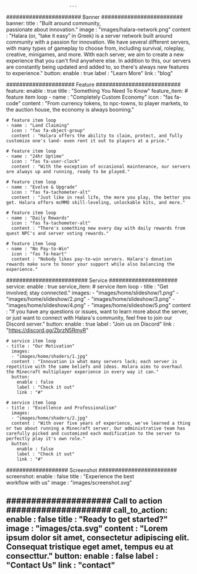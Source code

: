 							---
####################### Banner #########################
banner:
  title : "Built around community, <br> passionate about innovation."
  image : "images/halara-network.png"
  content : "Halara (or, “take it easy” in Greek) is a server network built around community with a passion for innovation. We have several different servers, with many types of gameplay to choose from, including survival, roleplay, creative, minigames, and more. With each server, we aim to create a new experience that you can't find anywhere else. In addition to this, our servers are constantly being updated and added to, so there's always new features to experience."
  button:
    enable : true
    label : "Learn More"
    link : "blog"

##################### Feature ##########################
feature:
  enable : true
  title : "Something You Need To Know"
  feature_item:
    # feature item loop
    - name : "Completely Custom Economy"
      icon : "fas fa-code"
      content : "From currency tokens, to npc-towns, to player markets, to the auction house, the economy is always booming."
      
    # feature item loop
    - name : "Land Claiming"
      icon : "fas fa-object-group"
      content : "Halara offers the ability to claim, protect, and fully customize one's land- even rent it out to players at a price."
      
    # feature item loop
    - name : "24hr Uptime"
      icon : "fas fa-user-clock"
      content : "With the exception of occasional maintenance, our servers are always up and running, ready to be played."
      
    # feature item loop
    - name : "Evolve & Upgrade"
      icon : "fas fa-tachometer-alt"
      content : "Just like in real life, the more you play, the better you get. Halara offers mcMMO skill-leveling, unlockable kits, and more."
      
    # feature item loop
    - name : "Daily Rewards"
      icon : "fas fa-tachometer-alt"
      content : "There's something new every day with daily rewards from quest NPC's and server voting rewards."
      
    # feature item loop
    - name : "No Pay-to-Win"
      icon : "fas fa-heart"
      content : "Nobody likes pay-to-win servers. Halara's donation rewards make sure to honor your support while also balancing the experience."
      


######################### Service #####################
service:
  enable : true
  service_item:
    # service item loop
    - title : "Get involved; stay connected."
      images:
      - "images/home/slideshow/1.png"
      - "images/home/slideshow/2.png"
      - "images/home/slideshow/3.png"
      - "images/home/slideshow/4.png"
      - "images/home/slideshow/5.png"
      content : "If you have any questions or issues, want to learn more about the server, or just want to connect with Halara's community, feel free to join our Discord server."
      button:
        enable : true
        label : "Join us on Discord"
        link : "https://discord.gg/ZbrzN5RmyR"
        
    # service item loop
    - title : "Our Motivation"
      images:
      - "images/home/shaders/1.jpg"
      content : "Innovation is what many servers lack; each server is repetitive with the same beliefs and ideas. Halara aims to overhaul the Minecraft multiplayer experience in every way it can."
      button:
        enable : false
        label : "Check it out"
        link : "#"
        
    # service item loop
    - title : "Excellence and Professionalism"
      images:
      - "images/home/shaders/2.jpg"
      content : "With over five years of experience, we've learned a thing or two about running a Minecraft server. Our administrative team has carefully picked and customized each modification to the server to perfectly play it's own role."
      button:
        enable : false
        label : "Check it out"
        link : "#"
        
################### Screenshot ########################
screenshot:
  enable : false
  title : "Experience the best <br> workflow with us"
  image : "images/screenshot.svg"

  

##################### Call to action #####################
call_to_action:
  enable : false
  title : "Ready to get started?"
  image : "images/cta.svg"
  content : "Lorem ipsum dolor sit amet, consectetur adipiscing elit. Consequat tristique eget amet, tempus eu at consecttur."
  button:
    enable : false
    label : "Contact Us"
    link : "contact"
---
